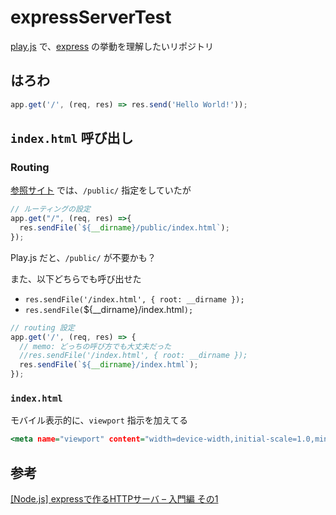 # expressServerTest


[play.js](https://playdotjs.com) で、[express](https://www.npmjs.com/package/express) の挙動を理解したいリポジトリ


## はろわ

``` index.js
app.get('/', (req, res) => res.send('Hello World!'));
```


## `index.html` 呼び出し

### Routing

[参照サイト](https://blog.katsubemakito.net/nodejs/http-server-built-with-express?amp) では、`/public/` 指定をしていたが


``` sample.js
// ルーティングの設定
app.get("/", (req, res) =>{
  res.sendFile(`${__dirname}/public/index.html`);
});
```

Play.js だと、`/public/` が不要かも？

また、以下どちらでも呼び出せた

- `res.sendFile('/index.html', { root: __dirname });`
- `res.sendFile(`${__dirname}/index.html`);`


``` index.js
// routing 設定
app.get('/', (req, res) => {
  // memo: どっちの呼び方でも大丈夫だった
  //res.sendFile('/index.html', { root: __dirname });
  res.sendFile(`${__dirname}/index.html`);
});
```


### `index.html`

モバイル表示的に、`viewport` 指示を加えてる

``` index.html
<meta name="viewport" content="width=device-width,initial-scale=1.0,minimum-scale=1.0,maximum-scale=1.0,user-scalable=no">
```


## 参考

[[Node.js] expressで作るHTTPサーバ – 入門編 その1](https://blog.katsubemakito.net/nodejs/http-server-built-with-express?amp)